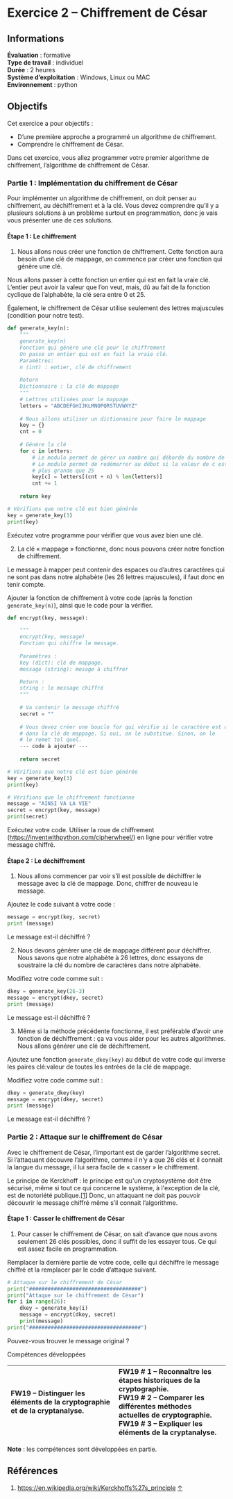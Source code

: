 # Exercice 2 – Chiffrement de César

## Informations

**Évaluation** : formative  
**Type de travail** : individuel  
**Durée** : 2 heures  
**Système d’exploitation** : Windows, Linux ou MAC  
**Environnement** : python  

## Objectifs

Cet exercice a pour objectifs :

- D’une première approche a programmé un algorithme de chiffrement.  
- Comprendre le chiffrement de César.

Dans cet exercice, vous allez programmer votre premier algorithme de chiffrement, l’algorithme de chiffrement de César.

### Partie 1 : Implémentation du chiffrement de César

Pour implémenter un algorithme de chiffrement, on doit penser au chiffrement, au déchiffrement et à la clé. Vous devez comprendre qu’il y a plusieurs solutions à un problème surtout en programmation, donc je vais vous présenter une de ces solutions.

#### Étape 1 : Le chiffrement

1. Nous allons nous créer une fonction de chiffrement. Cette fonction aura besoin d’une clé de mappage, on commence par créer une fonction qui génère une clé.

Nous allons passer à cette fonction un entier qui est en fait la vraie clé. L’entier peut avoir la valeur que l’on veut, mais, dû au fait de la fonction cyclique de l’alphabète, la clé sera entre 0 et 25.

Également, le chiffrement de César utilise seulement des lettres majuscules (condition pour notre test).

```python
def generate_key(n):
	"""
	generate_key(n)
	Fonction qui génère une clé pour le chiffrement
	On passe un entier qui est en fait la vraie clé.
	Paramètres:
	n (int) : entier, clé de chiffrement
	
	Return
	Dictionnaire : la clé de mappage
	"""
	# Lettres utilisées pour le mappage
	letters = "ABCDEFGHIJKLMNOPQRSTUVWXYZ"
	
	# Nous allons utiliser un dictionnaire pour faire le mappage
	key = {}
	cnt = 0
	
	# Génère la clé
	for c in letters:
		# Le modulo permet de gérer un nombre qui déborde du nombre de lettre
		# Le modulo permet de redémarrer au début si la valeur de c est
		# plus grande que 25
		key[c] = letters[(cnt + n) % len(letters)]
		cnt += 1
	
	return key

# Vérifions que notre clé est bien générée
key = generate_key(3)
print(key)
``` 

Exécutez votre programme pour vérifier que vous avez bien une clé.

2. La clé « mappage » fonctionne, donc nous pouvons créer notre fonction de chiffrement.

Le message à mapper peut contenir des espaces ou d’autres caractères qui ne sont pas dans notre alphabète (les 26 lettres majuscules), il faut donc en tenir compte.

Ajouter la fonction de chiffrement à votre code (après la fonction <code>generate\_key(n)</code>), ainsi que le code pour la vérifier.

```python
def encrypt(key, message):

	"""
	encrypt(key, message)
	Fonction qui chiffre le message.
	
	Paramètres :
	key (dict): clé de mappage.
	message (string): mesage à chiffrer

	Return :
	string : le message chiffré
	"""
	
	# Va contenir le message chiffré
	secret = ""
	
	# Vous devez créer une boucle for qui vérifie si le caractère est dans
	# dans la clé de mappage. Si oui, on le substitue. Sinon, on le
	# le remet tel quel.
	--- code à ajouter ---
	
	return secret

# Vérifions que notre clé est bien générée
key = generate_key(3)
print(key)

# Vérifions que le chiffrement fonctionne
message = "AINSI VA LA VIE"
secret = encrypt(key, message)
print(secret)
``` 

Exécutez votre code. Utiliser la roue de chiffrement (<https://inventwithpython.com/cipherwheel/>) en ligne pour vérifier votre message chiffré.

#### Étape 2 : Le déchiffrement

1. Nous allons commencer par voir s’il est possible de déchiffrer le message avec la clé de mappage. Donc, chiffrer de nouveau le message.

Ajoutez le code suivant à votre code :

```python
message = encrypt(key, secret)
print (message)
```

Le message est-il déchiffré ?

2. Nous devons générer une clé de mappage différent pour déchiffrer. Nous savons que notre alphabète à 26 lettres, donc essayons de soustraire la clé du nombre de caractères dans notre alphabète.

Modifiez votre code comme suit :

```python
dkey = generate_key(26-3)
message = encrypt(dkey, secret)
print (message)
```

Le message est-il déchiffré ?

3. Même si la méthode précédente fonctionne, il est préférable d’avoir une fonction de déchiffrement : ça va vous aider pour les autres algorithmes. Nous allons générer une clé de déchiffrement.

Ajoutez une fonction <code>generate\_dkey(key)</code> au début de votre code qui inverse les paires clé:valeur de toutes les entrées de la clé de mappage.

Modifiez votre code comme suit :

```python
dkey = generate_dkey(key)
message = encrypt(dkey, secret)
print (message)
``` 

Le message est-il déchiffré ?

### Partie 2 : Attaque sur le chiffrement de César

Avec le chiffrement de César, l’important est de garder l’algorithme secret. Si l’attaquant découvre l’algorithme, comme il n’y a que 26 clés et il connait la langue du message, il lui sera facile de « casser » le chiffrement.

Le principe de Kerckhoff : le principe est qu'un cryptosystème doit être sécurisé, même si tout ce qui concerne le système, à l'exception de la clé, est de notoriété publique.[[1]](#footnote-1) Donc, un attaquant ne doit pas pouvoir découvrir le message chiffré même s’il connait l’algorithme.

#### Étape 1 : Casser le chiffrement de César

1. Pour casser le chiffrement de César, on sait d’avance que nous avons seulement 26 clés possibles, donc il suffit de les essayer tous. Ce qui est assez facile en programmation.

Remplacer la dernière partie de votre code, celle qui déchiffre le message chiffré et la remplacer par le code d’attaque suivant.

```python
# Attaque sur le chiffrement de César
print("####################################")
print("Attaque sur le chiffrement de César")
for i in range(26):
	dkey = generate_key(i)
	message = encrypt(dkey, secret)
	print(message)
print("####################################")
``` 

Pouvez-vous trouver le message original ?

Compétences développées

| **FW19** – Distinguer les éléments de la cryptographie et de la cryptanalyse. | **FW19 # 1** – Reconnaître les étapes historiques de la cryptographie.<br>  **FW19 # 2** – Comparer les différentes méthodes actuelles de cryptographie.<br>  **FW19 # 3** – Expliquer les éléments de la cryptanalyse. |
| :--- | :--- |

**Note** : les compétences sont développées en partie.

## Références

1. <https://en.wikipedia.org/wiki/Kerckhoffs%27s_principle> [↑](#footnote-ref-1)